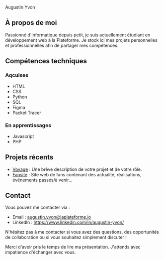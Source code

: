 Augustin Yvon

## À propos de moi
Passionné d'informatique depuis petit, je suis actuellement étudiant en développement web à la Plateforme. Je stock ici mes projets personnelles et professionnelles afin de partager mes compétences.

## Compétences techniques
### Aqcuises
- HTML
- CSS
- Python
- SQL
- Figma
- Packet Tracer

### En apprentissages
- Javascript
- PHP

## Projets récents
- [Voyage](https://augustin-yvon.github.io/tahiti/index.html) : Une brève description de votre projet et de votre rôle.
- [Fansite](https://augustin-yvon.github.io/portfolio/fansite/index.html) : Site web de fans contenant des actualité, réalisations, événements passés/à venir...

## Contact
Vous pouvez me contacter via :

- Email : augustin.yvon@laplateforme.io
- LinkedIn : https://www.linkedin.com/in/augustin-yvon/ 

N'hésitez pas à me contacter si vous avez des questions, des opportunités de collaboration ou si vous souhaitez simplement discuter !

Merci d'avoir pris le temps de lire ma présentation. J'attends avec impatience d'échanger avec vous.
